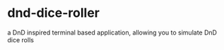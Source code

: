 # dnd-dice-roller
a DnD inspired terminal based application, allowing you to simulate DnD dice rolls
